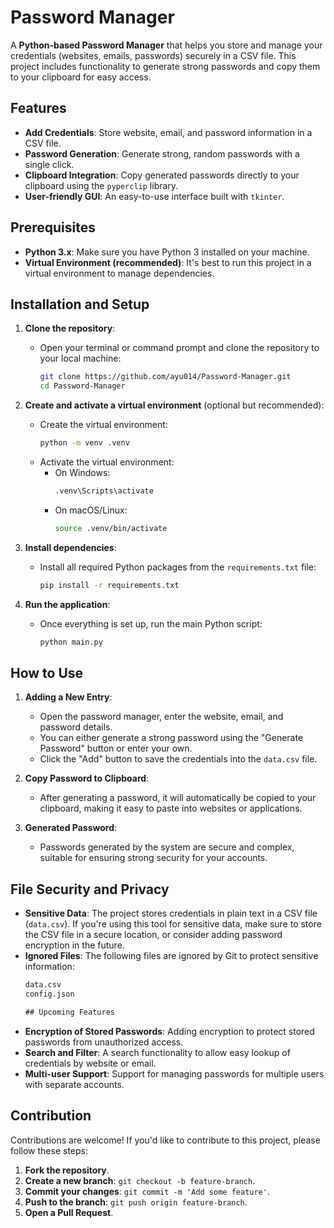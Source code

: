# Password Manager

A **Python-based Password Manager** that helps you store and manage your credentials (websites, emails, passwords) securely in a CSV file. This project includes functionality to generate strong passwords and copy them to your clipboard for easy access.

## Features

- **Add Credentials**: Store website, email, and password information in a CSV file.
- **Password Generation**: Generate strong, random passwords with a single click.
- **Clipboard Integration**: Copy generated passwords directly to your clipboard using the `pyperclip` library.
- **User-friendly GUI**: An easy-to-use interface built with `tkinter`.





## Prerequisites

- **Python 3.x**: Make sure you have Python 3 installed on your machine.
- **Virtual Environment (recommended)**: It's best to run this project in a virtual environment to manage dependencies.
  
## Installation and Setup

1. **Clone the repository**:
   - Open your terminal or command prompt and clone the repository to your local machine:
     ```bash
     git clone https://github.com/ayu014/Password-Manager.git
     cd Password-Manager
     ```

2. **Create and activate a virtual environment** (optional but recommended):
   - Create the virtual environment:
     ```bash
     python -m venv .venv
     ```
   - Activate the virtual environment:
     - On Windows:
       ```bash
       .venv\Scripts\activate
       ```
     - On macOS/Linux:
       ```bash
       source .venv/bin/activate
       ```

3. **Install dependencies**:
   - Install all required Python packages from the `requirements.txt` file:
     ```bash
     pip install -r requirements.txt
     ```

4. **Run the application**:
   - Once everything is set up, run the main Python script:
     ```bash
     python main.py
     ```

## How to Use

1. **Adding a New Entry**:
   - Open the password manager, enter the website, email, and password details.
   - You can either generate a strong password using the "Generate Password" button or enter your own.
   - Click the "Add" button to save the credentials into the `data.csv` file.

2. **Copy Password to Clipboard**:
   - After generating a password, it will automatically be copied to your clipboard, making it easy to paste into websites or applications.

3. **Generated Password**:
   - Passwords generated by the system are secure and complex, suitable for ensuring strong security for your accounts.

## File Security and Privacy

- **Sensitive Data**: The project stores credentials in plain text in a CSV file (`data.csv`). If you're using this tool for sensitive data, make sure to store the CSV file in a secure location, or consider adding password encryption in the future.
- **Ignored Files**: The following files are ignored by Git to protect sensitive information:
  ```txt
  data.csv
  config.json

  ## Upcoming Features

- **Encryption of Stored Passwords**: Adding encryption to protect stored passwords from unauthorized access.
- **Search and Filter**: A search functionality to allow easy lookup of credentials by website or email.
- **Multi-user Support**: Support for managing passwords for multiple users with separate accounts.

## Contribution

Contributions are welcome! If you'd like to contribute to this project, please follow these steps:

1. **Fork the repository**.
2. **Create a new branch**: `git checkout -b feature-branch`.
3. **Commit your changes**: `git commit -m 'Add some feature'`.
4. **Push to the branch**: `git push origin feature-branch`.
5. **Open a Pull Request**.
